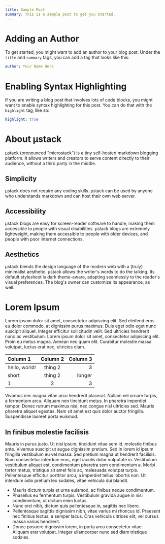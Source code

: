 ```yaml
---
title: Sample Post
summary: This is a sample post to get you started.
---
```


# Adding an Author

To get started, you might want to add an author to your blog post. Under the
`title` and `summary` tags, you can add a tag that looks like this:

```yaml
author: Your Name Here
```

# Enabling Syntax Highlighting

If you are writing a blog post that involves lots of code blocks, you might
want to enable syntax highlighting for this post. You can do that with the
`highlight` tag, like so:

```yaml
highlight: true
```

# About µstack

µstack (pronounced "microstack") is a tiny self-hosted markdown blogging
platform. It allows writers and creators to serve content directly to their
audience, without a third party in the middle.

## Simplicity

µstack does not require any coding skills. µstack can be used by anyone who
understands markdown and can host their own web server.

## Accessibility
µstack blogs are easy for screen-reader software to handle, making them
accessible to people with visual disabilities. µstack blogs are extremely
lightweight, making them accessible to people with older devices, and people
with poor internet connections.

## Aesthetics

µstack blends the design language of the modern web with a (truly) minimalist
aesthetic. µstack allows the writer's words to do the talking. Its default
stylesheet is dark theme-aware, adapting seamlessly to the reader's visual
preferences. The blog's owner can customize its appearance, as well.

# Lorem Ipsum

Lorem ipsum dolor sit amet, consectetur adipiscing elit. Sed eleifend eros eu
dolor commodo, at dignissim purus maximus. Duis eget odio eget nunc suscipit
aliquet. Integer efficitur sollicitudin velit. Sed ultricies hendrerit nunc ac
vestibulum. Lorem ipsum dolor sit amet, consectetur adipiscing elit. Proin eu
metus magna. Aenean nec quam elit. Curabitur molestie massa volutpat, luctus
erat nec, ultricies diam.

| Column 1 | Column 2 | Column 3 |
|:----- |:-----:| -----:|
| hello, world! | thing 2 | 3 |
| short | thing 2 | longer |
| 1 | 2 | 3 |

Vivamus nec magna vitae arcu hendrerit placerat. Nullam vel ornare turpis, a
fermentum arcu. Aliquam non tincidunt metus. In pharetra imperdiet tempor.
Donec rutrum maximus nisi, nec congue nisl ultricies sed. Mauris pharetra
aliquet egestas. Nam sit amet est quis dolor auctor fringilla. Suspendisse
laoreet porta euismod.


## In finibus molestie facilisis

Mauris in purus justo. Ut nisi ipsum, tincidunt vitae sem id, molestie finibus
ante. Vivamus suscipit ut augue dignissim pretium. Sed in lorem id ipsum
fringilla vestibulum eu vel massa. Sed pretium magna ut hendrerit facilisis.
Nam consectetur interdum eros, eget iaculis dolor vulputate in. Vestibulum
vestibulum aliquet est, condimentum pharetra sem condimentum a. Morbi tortor
metus, tristique sit amet felis ac, malesuada volutpat turpis. Pellentesque
efficitur porttitor arcu, a imperdiet tellus lobortis non. Ut interdum odio
pretium leo sodales, vitae vehicula dui blandit.

- Mauris dictum turpis et urna euismod, ac finibus neque condimentum.
- Phasellus eu fermentum turpis. Vestibulum gravida augue in nisi condimentum,
  ut dictum enim luctus.
- Nunc orci nibh, dictum quis pellentesque in, sagittis nec libero. 
- Pellentesque sagittis dignissim nibh, vitae varius mi rhoncus id. Praesent
  nec finibus lectus, a semper lacus. Cras vehicula ultrices elit, vel cursus
  massa varius hendrerit.
- Donec posuere dignissim lorem, in porta arcu consectetur vitae. Aliquam erat
  volutpat. Integer ullamcorper nunc sed diam tristique sodales.
